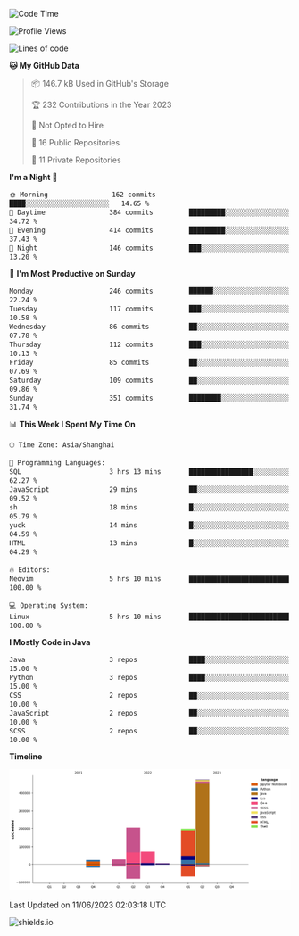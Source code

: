 <!--START_SECTION:waka-->
![Code Time](http://img.shields.io/badge/Code%20Time-297%20hrs%2041%20mins-blue)

![Profile Views](http://img.shields.io/badge/Profile%20Views-1-blue)

![Lines of code](https://img.shields.io/badge/From%20Hello%20World%20I%27ve%20Written-1.0%20million%20lines%20of%20code-blue)

**🐱 My GitHub Data** 

> 📦 146.7 kB Used in GitHub's Storage 
 > 
> 🏆 232 Contributions in the Year 2023
 > 
> 🚫 Not Opted to Hire
 > 
> 📜 16 Public Repositories 
 > 
> 🔑 11 Private Repositories 
 > 
**I'm a Night 🦉** 

```text
🌞 Morning                162 commits         ████░░░░░░░░░░░░░░░░░░░░░   14.65 % 
🌆 Daytime                384 commits         █████████░░░░░░░░░░░░░░░░   34.72 % 
🌃 Evening                414 commits         █████████░░░░░░░░░░░░░░░░   37.43 % 
🌙 Night                  146 commits         ███░░░░░░░░░░░░░░░░░░░░░░   13.20 % 
```
📅 **I'm Most Productive on Sunday** 

```text
Monday                   246 commits         ██████░░░░░░░░░░░░░░░░░░░   22.24 % 
Tuesday                  117 commits         ███░░░░░░░░░░░░░░░░░░░░░░   10.58 % 
Wednesday                86 commits          ██░░░░░░░░░░░░░░░░░░░░░░░   07.78 % 
Thursday                 112 commits         ███░░░░░░░░░░░░░░░░░░░░░░   10.13 % 
Friday                   85 commits          ██░░░░░░░░░░░░░░░░░░░░░░░   07.69 % 
Saturday                 109 commits         ██░░░░░░░░░░░░░░░░░░░░░░░   09.86 % 
Sunday                   351 commits         ████████░░░░░░░░░░░░░░░░░   31.74 % 
```


📊 **This Week I Spent My Time On** 

```text
🕑︎ Time Zone: Asia/Shanghai

💬 Programming Languages: 
SQL                      3 hrs 13 mins       ████████████████░░░░░░░░░   62.27 % 
JavaScript               29 mins             ██░░░░░░░░░░░░░░░░░░░░░░░   09.52 % 
sh                       18 mins             █░░░░░░░░░░░░░░░░░░░░░░░░   05.79 % 
yuck                     14 mins             █░░░░░░░░░░░░░░░░░░░░░░░░   04.59 % 
HTML                     13 mins             █░░░░░░░░░░░░░░░░░░░░░░░░   04.29 % 

🔥 Editors: 
Neovim                   5 hrs 10 mins       █████████████████████████   100.00 % 

💻 Operating System: 
Linux                    5 hrs 10 mins       █████████████████████████   100.00 % 
```

**I Mostly Code in Java** 

```text
Java                     3 repos             ████░░░░░░░░░░░░░░░░░░░░░   15.00 % 
Python                   3 repos             ████░░░░░░░░░░░░░░░░░░░░░   15.00 % 
CSS                      2 repos             ██░░░░░░░░░░░░░░░░░░░░░░░   10.00 % 
JavaScript               2 repos             ██░░░░░░░░░░░░░░░░░░░░░░░   10.00 % 
SCSS                     2 repos             ██░░░░░░░░░░░░░░░░░░░░░░░   10.00 % 
```



**Timeline**

![Lines of Code chart](https://raw.githubusercontent.com/kopp4/kopp4/main/assets/bar_graph.png)


 Last Updated on 11/06/2023 02:03:18 UTC
<!--END_SECTION:waka-->
![shields.io](https://img.shields.io/github/commit-activity/w/kopp4/kopp4?color=g&label=abusing%20bot&style=flat-square)
